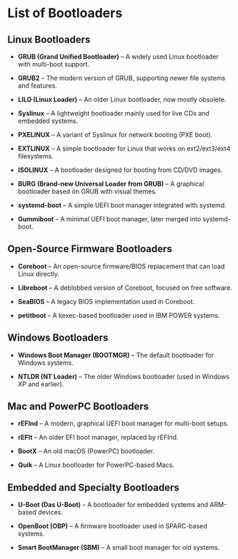 # List of Bootloaders

## Linux Bootloaders

- **GRUB (Grand Unified Bootloader)** – A widely used Linux bootloader with multi-boot support.
    
- **GRUB2** – The modern version of GRUB, supporting newer file systems and features.
    
- **LILO (Linux Loader)** – An older Linux bootloader, now mostly obsolete.
    
- **Syslinux** – A lightweight bootloader mainly used for live CDs and embedded systems.
    
- **PXELINUX** – A variant of Syslinux for network booting (PXE boot).
    
- **EXTLINUX** – A simple bootloader for Linux that works on ext2/ext3/ext4 filesystems.
    
- **ISOLINUX** – A bootloader designed for booting from CD/DVD images.
    
- **BURG (Brand-new Universal Loader from GRUB)** – A graphical bootloader based on GRUB with visual themes.
    
- **systemd-boot** – A simple UEFI boot manager integrated with systemd.
    
- **Gummiboot** – A minimal UEFI boot manager, later merged into systemd-boot.
    

## Open-Source Firmware Bootloaders

- **Coreboot** – An open-source firmware/BIOS replacement that can load Linux directly.
    
- **Libreboot** – A deblobbed version of Coreboot, focused on free software.
    
- **SeaBIOS** – A legacy BIOS implementation used in Coreboot.
    
- **petitboot** – A kexec-based bootloader used in IBM POWER systems.
    

## Windows Bootloaders

- **Windows Boot Manager (BOOTMGR)** – The default bootloader for Windows systems.
    
- **NTLDR (NT Loader)** – The older Windows bootloader (used in Windows XP and earlier).
    

## Mac and PowerPC Bootloaders

- **rEFInd** – A modern, graphical UEFI boot manager for multi-boot setups.
    
- **rEFIt** – An older EFI boot manager, replaced by rEFInd.
    
- **BootX** – An old macOS (PowerPC) bootloader.
    
- **Quik** – A Linux bootloader for PowerPC-based Macs.
    

## Embedded and Specialty Bootloaders

- **U-Boot (Das U-Boot)** – A bootloader for embedded systems and ARM-based devices.
    
- **OpenBoot (OBP)** – A firmware bootloader used in SPARC-based systems.
    
- **Smart BootManager (SBM)** – A small boot manager for old systems.